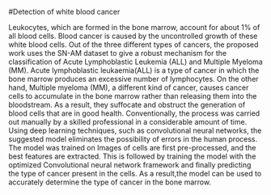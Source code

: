 #Detection of white blood cancer

Leukocytes, which are formed in the bone marrow, account for about 1% of all blood cells. Blood cancer is caused by the uncontrolled growth of these white blood cells. Out of the three different types of cancers, the proposed work uses the SN-AM dataset to give a robust mechanism for the classification of Acute Lymphoblastic Leukemia (ALL) and Multiple Myeloma (MM). Acute lymphoblastic leukaemia(ALL) is a type of cancer in which the bone marrow produces an excessive number of lymphocytes. On the other hand, Multiple myeloma (MM), a different kind of cancer, causes cancer cells to accumulate in the bone marrow rather than releasing them into the bloodstream. As a result, they suffocate and obstruct the generation of blood cells that are in good health. Conventionally, the process was carried out manually by a skilled professional in a considerable amount of time. Using deep learning techniques, such as convolutional neural networks, the suggested model eliminates the possibility of errors in the human process. The model was trained on Images of cells are first pre-processed, and the best features are extracted. This is followed by training the model with the optimized Convolutional neural network framework and finally predicting the type of cancer present in the cells. As a result,the model can be used to accurately determine the type of cancer in the bone marrow.


